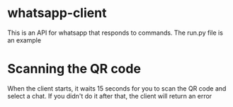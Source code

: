 # whatsapp-client
This is an API for whatsapp that responds to commands. The run.py file is an example
# Scanning the QR code
When the client starts, it waits 15 seconds for you to scan the QR code and select a chat. If you didn't do it after that, the client will return an error

